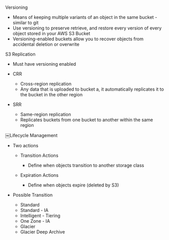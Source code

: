 Versioning

- Means of keeping multiple variants of an object in the same bucket - similar to git
- Use versioning to preserve retrieve, and restore every version of every object stored in your AWS S3 Bucket
- Versioning-enabled buckets allow you to recover objects from accidental deletion or overwrite
 
S3 Replication

- Must have versioning enabled
- CRR
    
    - Cross-region replication
    - Any data that is uploaded to bucket a, it automatically replicates it to the bucket in the other region
- SRR
    
    - Same-region replication
    - Replicates buckets from one bucket to another within the same region

￼Lifecycle Management

- Two actions
    
    - Transition Actions
        
        - Define when objects transition to another storage class
    - Expiration Actions
        
        - Define when objects expire (deleted by S3)
- Possible Transition
    
    - Standard
    - Standard - IA
    - Intelligent - Tiering
    - One Zone - IA
    - Glacier
    - Glacier Deep Archive